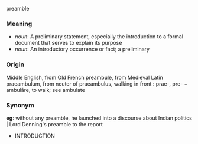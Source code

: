 preamble
### Meaning
+ _noun_: A preliminary statement, especially the introduction to a formal document that serves to explain its purpose
+ _noun_: An introductory occurrence or fact; a preliminary

### Origin

Middle English, from Old French preambule, from Medieval Latin praeambulum, from neuter of praeambulus, walking in front : prae-, pre- + ambulāre, to walk; see ambulate

### Synonym

__eg__: without any preamble, he launched into a discourse about Indian politics | Lord Denning's preamble to the report

+ INTRODUCTION


